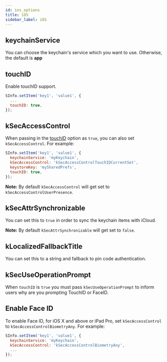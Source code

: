 ```yaml
---
id: ios_options
title: iOS
sidebar_label: iOS
---
```


## keychainService

You can choose the keychain's service which you want to use. Otherwise, the default is **app**

## touchID

Enable touchID support.

```javascript
SInfo.setItem('key1', 'value1', {
  ...
  touchID: true,
});

```

## kSecAccessControl

When passing in the [touchID](#touchID) option as `true`, you can also set `kSecAccessControl`. For example:


```javascript
SInfo.setItem('key1', 'value1', {
  keychainService: 'myKeychain',
  kSecAccessControl: 'kSecAccessControlTouchIDCurrentSet',
  keystoreKey: 'mySharedPrefs',
  touchID: true,
});
```

**Note:** By default `kSecAccessControl` will get set to `kSecAccessControlUserPresence`.

## kSecAttrSynchronizable

You can set this to `true` in order to sync the keychain items with iCloud.

**Note:** By default `kSecAttrSynchronizable` will get set to `false`.

## kLocalizedFallbackTitle

You can set this to a string and fallback to pin code authentication.

## kSecUseOperationPrompt

When `touchID` is `true` you must pass `kSecUseOperationPrompt` to inform users why are you prompting TouchID or FaceID.

## Enable Face ID

To enable Face ID, for iOS X and above or iPad Pro, set `kSecAccessControl` to `kSecAccessControlBiometryAny`. For example:

```javascript
SInfo.setItem('key1', 'value1', {
  keychainService: 'myKeychain',
  kSecAccessControl: 'kSecAccessControlBiometryAny',
  ...
});
```